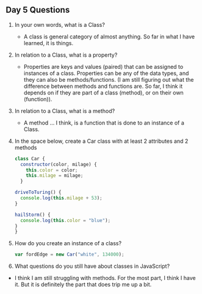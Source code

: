 ## Day 5 Questions

1. In your own words, what is a Class?

    * A class is general category of almost anything. So far in what I have learned, it is things.

1. In relation to a Class, what is a property?

    * Properties are keys and values (paired) that can be assigned to instances of a class. Properties can be any of the data types, and they can also be methods/functions. (I am still figuring out what the difference between methods and functions are. So far, I think it depends on if they are part of a class (method), or on their own (function)).

1. In relation to a Class, what is a method?

    * A method ... I think, is a function that is done to an instance of a Class.

1. In the space below, create a Car class with at least 2 attributes and 2 methods

    ```JavaScript
    class Car {
      constructor(color, milage) {
        this.color = color;
        this.milage = milage;
      }

    driveToTuring() {
      console.log(this.milage + 53);
    }

    hailStorm() {
      console.log(this.color = "blue");
    }
    }
    ```

1. How do you create an instance of a class?

    ```JavaScript
    var fordEdge = new Car("white", 134000);
    ```

1. What questions do you still have about classes in JavaScript?

  * I think I am still struggling with methods. For the most part, I think I have it. But it is definitely the part that does trip me up a bit.
